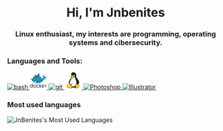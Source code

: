 <h1 align="center">  Hi, I'm Jnbenites  <!-- <img src="https://i.postimg.cc/JzvK4sCQ/kaguya-sama-love-is-war.gif" width="60"></h1> -->

<h3 align="center">Linux enthusiast, my interests are programming, operating systems and cibersecurity. </h3>

<h3 align="left">Languages and Tools:</h3>
<p align="left"> <a href="https://www.gnu.org/software/bash/" target="_blank" rel="noreferrer"> <img src="https://www.vectorlogo.zone/logos/gnu_bash/gnu_bash-icon.svg" alt="bash" width="40" height="40"/> </a> <a href="https://www.docker.com/" target="_blank" rel="noreferrer"> <img src="https://raw.githubusercontent.com/devicons/devicon/master/icons/docker/docker-original-wordmark.svg" alt="docker" width="40" height="40"/> </a> <a href="https://git-scm.com/" target="_blank" rel="noreferrer"> <img src="https://www.vectorlogo.zone/logos/git-scm/git-scm-icon.svg" alt="git" width="40" height="40"/> </a> <a href="https://www.linux.org/" target="_blank" rel="noreferrer"> <img src="https://raw.githubusercontent.com/devicons/devicon/master/icons/linux/linux-original.svg" alt="linux" width="40" height="40"/> </a>

<a href="https://www.adobe.com/products/photoshop.html" target="_blank" rel="noreferrer">
    <img src="//upload.wikimedia.org/wikipedia/commons/thumb/a/af/Adobe_Photoshop_CC_icon.svg/512px-Adobe_Photoshop_CC_icon.svg.png" alt="Photoshop" width="40" height="40"/>
</a>
<a href="https://www.adobe.com/products/illustrator.html" target="_blank" rel="noreferrer">
    <img src="//upload.wikimedia.org/wikipedia/commons/thumb/f/fb/Adobe_Illustrator_CC_icon.svg/512px-Adobe_Illustrator_CC_icon.svg.png" alt="Illustrator" width="40" height="40"/>
</a>

### Most used languages
![JnBenites's Most Used Languages](https://github-readme-stats.vercel.app/api/top-langs/?username=jnbenites&theme=react&layout=compact&hide=HTML)


